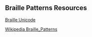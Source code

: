 ## Braille Patterns Resources

[Braille Unicode](https://www.ssec.wisc.edu/~tomw/java/unicode.html)

[Wikipedia Braille_Patterns](https://en.wikipedia.org/wiki/Braille_Patterns)
